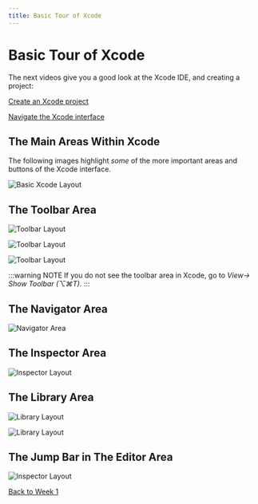 ```yaml
---
title: Basic Tour of Xcode
---
```


# Basic Tour of Xcode

The next videos give you a good look at the Xcode IDE, and creating a project:

[Create an Xcode project <Badge text='Linkedin Learning'/>](https://www.linkedin.com/learning/ios-13-development-essential-training-1-fundamentals-ui-and-architecture/create-an-xcode-project?u=2199673)

[Navigate the Xcode interface <Badge text='Linkedin Learning'/>](https://www.linkedin.com/learning/ios-13-development-essential-training-1-fundamentals-ui-and-architecture/navigate-the-xcode-interface?u=2199673)

## The Main Areas Within Xcode

The following images highlight *some* of the more important areas and buttons of the Xcode interface.

![Basic Xcode Layout](/F2020/assets/img/XcodeBasicLayout.png)

## The Toolbar Area

![Toolbar Layout](/F2020/assets/img/XcodeToolbarLeftDetails.png)

![Toolbar Layout](/F2020/assets/img/XcodeToolbarMiddleDetails.png)

![Toolbar Layout](/F2020/assets/img/XcodeToolbarRightDetails.png)

:::warning NOTE
If you do not see the toolbar area in Xcode, go to *View-> Show Toolbar (⌥⌘T).*
:::

## The Navigator Area

![Navigator Area](/F2020/assets/img/XcodeNavigatorDetails.png)

## The Inspector Area

![Inspector Layout](/F2020/assets/img/XcodeInspectorDetails.png)

## The Library Area

![Library Layout](/F2020/assets/img/XcodeLibraryCodeDetails.png)

![Library Layout](/F2020/assets/img/XcodeLibraryStoryboardDetails.png)

## The Jump Bar in The Editor Area

![Inspector Layout](/F2020/assets/img/XcodeJumpBarDetails.png)

[Back to Week 1](./index.md#during-class)
